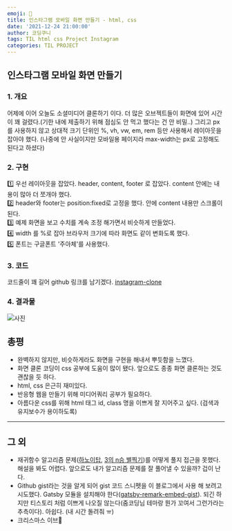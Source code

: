 ```yaml
---
emoji: 📸
title: 인스타그램 모바일 화면 만들기 - html, css
date: '2021-12-24 21:00:00'
author: 코딩쿠니
tags: TIL html css Project Instagram
categories: TIL PROJECT
---
```

## 인스타그램 모바일 화면 만들기
### 1. 개요
어제에 이어 오늘도 소셜미디어 클론하기 이다. 더 많은 오브젝트들이 화면에 있어 시간이 꽤 걸렸다.(기한 내에 제출하기 위해 점심도 안 먹고 했다는 건 안 비밀..) 그리고 px를 사용하지 않고 상대적 크기 단위인 %, vh, vw, em, rem 등만 사용해서 레이아웃을 잡아야 했다. (나중에 안 사실이지만 모바일용 페이지라 max-width는 px로 고정해도 된다고 하셨다)

### 2. 구현
1️⃣ 우선 레이아웃을 잡았다. header, content, footer 로 잡았다. content 안에는 내용이 많아 더 쪼개야 했다.   
2️⃣ header와 footer는 position:fixed로 고정을 했다. 안에 content 내용만 스크롤이 된다.   
3️⃣ 예제 화면을 보고 수치를 계속 조정 해가면서 비슷하게 만들었다.   
4️⃣ width 를 %로 잡아 브라우저 크기에 따라 화면도 같이 변화도록 했다.   
5️⃣ 폰트는 구글폰트 '주아체'를 사용했다.   

### 3. 코드
코드줄이 꽤 길어 github 링크를 남기겠다. [instagram-clone](https://github.com/joong8812/personal-projects/tree/main/web/instagram-clone)

### 4. 결과물
![사진](./insta_demon.gif)

## 총평
* 완벽하지 않지만, 비슷하게라도 화면을 구현을 해내서 뿌듯함을 느꼈다.
* 화면 클론 코딩이 css 공부에 도움이 많이 됐다. 앞으로도 종종 화면 클론하는 것도 괜찮을 듯 하다.
* html, css 은근히 재미있다.
* 반응형 웹을 만들기 위해 미디어쿼리 공부가 필요하다.
* 아름다운 css를 위해 html 태그 id, class 명을 이쁘게 잘 지어주고 싶다. (검색과 유지보수가 용이하도록)

___

## 그 외
* 재귀함수 알고리즘 문제([하노이탑](https://www.acmicpc.net/problem/11729), [3의 n승 별찍기](https://www.acmicpc.net/problem/2447))를 어떻게 풀지 접근을 못했다. 해설을 봐도 어렵다. 앞으로도 내가 알고리즘 문제를 잘 풀어낼 수 있을까? 겁이 난다.
* Github gist라는 것을 알게 되어 gist 코드 스니펫을 이 블로그에서 사용 해 보려고 시도했다. Gatsby 모듈을 설치해야 한다([gatsby-remark-embed-gist](https://www.gatsbyjs.com/plugins/gatsby-remark-embed-gist/)). 되긴 하지만 티스토리 처럼 이쁘게 나오질 않는다(줌코딩님 테마랑 뭔가 꼬여서 그런가라는 추측이다). 아쉽다. (내 시간 돌려줘 ㅠ)
* 크리스마스 이브🎄

